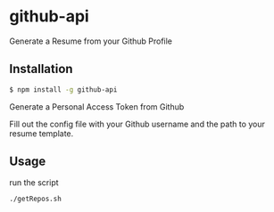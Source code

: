 # github-api

Generate a Resume from your Github Profile

## Installation

```bash
$ npm install -g github-api
```

Generate a Personal Access Token from Github

Fill out the config file with your Github username and the path to your resume template.

## Usage

run the script

```bash
./getRepos.sh

```
